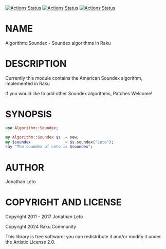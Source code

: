 [![Actions Status](https://github.com/raku-community-modules/Algorithm-Soundex/actions/workflows/linux.yml/badge.svg)](https://github.com/raku-community-modules/Algorithm-Soundex/actions) [![Actions Status](https://github.com/raku-community-modules/Algorithm-Soundex/actions/workflows/macos.yml/badge.svg)](https://github.com/raku-community-modules/Algorithm-Soundex/actions) [![Actions Status](https://github.com/raku-community-modules/Algorithm-Soundex/actions/workflows/windows.yml/badge.svg)](https://github.com/raku-community-modules/Algorithm-Soundex/actions)

NAME
====

Algorithm::Soundex - Soundex algorithms in Raku

DESCRIPTION
===========

Currently this module contains the American Soundex algorithm, implemented in Raku

If you would like to add other Soundex algorithms, Patches Welcome!

SYNOPSIS
========

```raku
use Algorithm::Soundex;

my Algorithm::Soundex $s .= new;
my $soundex               = $s.soundex("Leto");
say "The soundex of Leto is $soundex";
```

AUTHOR
======

Jonathan Leto

COPYRIGHT AND LICENSE
=====================

Copyright 2011 - 2017 Jonathan Leto

Copyright 2024 Raku Community

This library is free software; you can redistribute it and/or modify it under the Artistic License 2.0.

